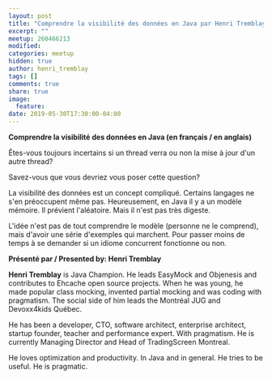 ```yaml
---
layout: post
title: "Comprendre la visibilité des données en Java par Henri Tremblay"
excerpt: ""
meetup: 260466213
modified:
categories: meetup
hidden: true
author: henri_tremblay
tags: []
comments: true
share: true
image:
  feature:
date: 2019-05-30T17:30:00-04:00
---
```


__Comprendre la visibilité des données en Java (en français / en anglais)__

Êtes-vous toujours incertains si un thread verra ou non la mise à jour d'un autre thread? 

Savez-vous que vous devriez vous poser cette question?

La visibilité des données est un concept compliqué. 
Certains langages ne s'en préoccupent même pas. 
Heureusement, en Java il y a un modèle mémoire. 
Il prévient l'aléatoire. 
Mais il n'est pas très digeste.

L'idée n'est pas de tout comprendre le modèle (personne ne le comprend), mais d'avoir une série d'exemples qui marchent. 
Pour passer moins de temps à se demander si un idiome concurrent fonctionne ou non.

__Présenté par / Presented by: Henri Tremblay__

**Henri Tremblay** is Java Champion. 
He leads EasyMock and Objenesis and contributes to Ehcache open source projects. 
When he was young, he made popular class mocking, invented partial mocking and was coding with pragmatism. 
The social side of him leads the Montréal JUG and Devoxx4kids Québec.

He has been a developer, CTO, software architect, enterprise architect, startup founder, teacher and performance expert. 
With pragmatism. 
He is currently Managing Director and Head of TradingScreen Montreal.

He loves optimization and productivity. 
In Java and in general. 
He tries to be useful. 
He is pragmatic.

